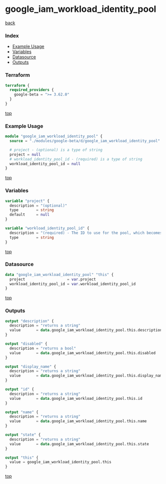# google_iam_workload_identity_pool

[back](../google-beta.md)

### Index

- [Example Usage](#example-usage)
- [Variables](#variables)
- [Datasource](#datasource)
- [Outputs](#outputs)

### Terraform

```terraform
terraform {
  required_providers {
    google-beta = ">= 3.62.0"
  }
}
```

[top](#index)

### Example Usage

```terraform
module "google_iam_workload_identity_pool" {
  source = "./modules/google-beta/d/google_iam_workload_identity_pool"

  # project - (optional) is a type of string
  project = null
  # workload_identity_pool_id - (required) is a type of string
  workload_identity_pool_id = null
}
```

[top](#index)

### Variables

```terraform
variable "project" {
  description = "(optional)"
  type        = string
  default     = null
}

variable "workload_identity_pool_id" {
  description = "(required) - The ID to use for the pool, which becomes the final component of the resource name. This\nvalue should be 4-32 characters, and may contain the characters [a-z0-9-]. The prefix\n'gcp-' is reserved for use by Google, and may not be specified."
  type        = string
}
```

[top](#index)

### Datasource

```terraform
data "google_iam_workload_identity_pool" "this" {
  project                   = var.project
  workload_identity_pool_id = var.workload_identity_pool_id
}
```

[top](#index)

### Outputs

```terraform
output "description" {
  description = "returns a string"
  value       = data.google_iam_workload_identity_pool.this.description
}

output "disabled" {
  description = "returns a bool"
  value       = data.google_iam_workload_identity_pool.this.disabled
}

output "display_name" {
  description = "returns a string"
  value       = data.google_iam_workload_identity_pool.this.display_name
}

output "id" {
  description = "returns a string"
  value       = data.google_iam_workload_identity_pool.this.id
}

output "name" {
  description = "returns a string"
  value       = data.google_iam_workload_identity_pool.this.name
}

output "state" {
  description = "returns a string"
  value       = data.google_iam_workload_identity_pool.this.state
}

output "this" {
  value = google_iam_workload_identity_pool.this
}
```

[top](#index)